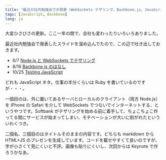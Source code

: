 ```yaml
---
title: "最近の社内勉強会での発表（WebSockets テザリング、Backbone.js、JavaScript のテスト）"
tags: [JavaScript, Backbone]
lang: ja
---
```


大変ひさびさの更新。ここ一年の間で、会社も変わったりいろいろありました。

最近社内勉強会で発表したスライドを溜め込んでたので、この辺で吐き出しておきます。

- 6/7 [Node.js と WebSockets でテザリング](https://speakerdeck.com/shuhei/node-dot-js-plus-websocket-detezaringusitemita)
- 8/16 [Backbone.js のはなし](/talks/20130816_Introduction_to_Backbone/)
- 10/25 [Testing JavaScript](/talks/20131025_Testing_JavaScript/)

どれも JavaScript ネタ。仕事の半分くらいは Ruby を書いているのですが・・・。

一個目のは、外に置いてあるサーバとローカルのクライアント（両方 Node.js）を iPhone の Safari を介して WebSockets でつないでインターネットする、というやつです。Softbank がテザリングを始める前に着手して、ちょこちょこ作ってる間にサービスが始まってしまい、モチベーションが大いに削がれたといういわくつき。

二個名、三個目のはタイトルそのままの内容です。どちらも markdown から HTML+JS のプレゼンを生成しています。コードを載せやすくて良いのですが、字が小さくて見にくいと不評。画像も貼りにくいし、次回からは Keynote で作ろうかなあ。
